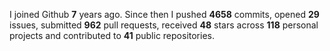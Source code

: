 
I joined Github **7** years ago. Since then I pushed **4658** commits, opened **29** issues, submitted **962** pull requests, received **48** stars across **118** personal projects and contributed to **41** public repositories.
